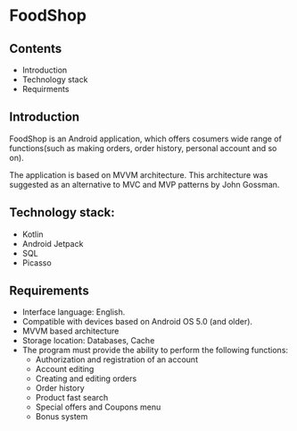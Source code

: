 # FoodShop

## Contents
- Introduction
- Technology stack
- Requirments

## Introduction
FoodShop is an Android application, which offers cosumers wide range of functions(such as making orders, order history, personal account and so on). 

The application is based on MVVM architecture. This architecture was suggested as an alternative to MVC and MVP patterns by John Gossman.

## Technology stack:

- Kotlin
- Android Jetpack
- SQL
- Picasso

## Requirements
- Interface language: English.
- Compatible with devices based on Android OS 5.0 (and older).
- MVVM based architecture
- Storage location: Databases, Cache
- The program must provide the ability to perform the following
functions:
  - Authorization and registration of an account
  - Account editing
  - Creating and editing orders
  - Order history
  - Product fast search
  - Special offers and Coupons menu
  - Bonus system

